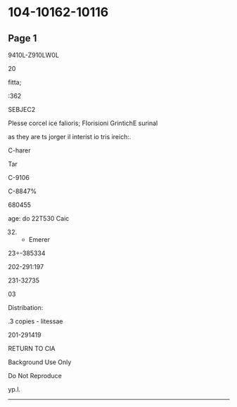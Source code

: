 # 104-10162-10116

## Page 1

9410L-Z910LW0L

20

fitta;

:362

SEBJEC2

Plesse corcel ice falioris; FIorisioni GrintichE surinal

as they are ts jorger il interist io tris ireich:.

C-harer

Tar

C-9106

C-8847%

680455

age: do 22T530 Caic

32. - Emerer

23÷-385334

202-291:197

231-32735

03

Distribation:

.3 copies - litessae

201-291419

RETURN TO CIA

Background Use Only

Do Not Reproduce

yp.l.

---

